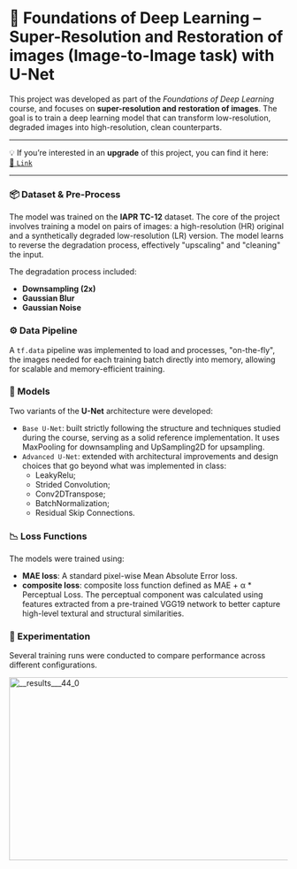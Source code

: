 # 🧠 Foundations of Deep Learning – Super-Resolution and Restoration of images (Image-to-Image task) with U-Net

This project was developed as part of the *Foundations of Deep Learning* course, and focuses on **super-resolution and restoration of images**. 
The goal is to train a deep learning model that can transform low-resolution, degraded images into high-resolution, clean counterparts.

---

💡 If you’re interested in an **upgrade** of this project, you can find it here:  
[📄 `Link`](https://github.com/kugogt/SR-Restoration-images-U-Net)

---

### 📦 Dataset & Pre-Process
The model was trained on the **IAPR TC-12** dataset.
The core of the project involves training a model on pairs of images: a high-resolution (HR) original and a synthetically degraded low-resolution (LR) version. The model learns to reverse the degradation process, effectively "upscaling" and "cleaning" the input.

The degradation process included:
- **Downsampling (2x)**
- **Gaussian Blur**
- **Gaussian Noise**

### ⚙️ Data Pipeline
A `tf.data` pipeline was implemented to load and processes, "on-the-fly", the images needed for each training batch directly into memory, allowing for scalable and memory-efficient training.

### 🧩 Models
Two variants of the **U-Net** architecture were developed:
- `Base U-Net`: built strictly following the structure and techniques studied during the course, serving as a solid reference implementation. It uses MaxPooling for downsampling and UpSampling2D for upsampling.
- `Advanced U-Net`: extended with architectural improvements and design choices that go beyond what was implemented in class:
  - LeakyRelu; 
  - Strided Convolution;
  - Conv2DTranspose;
  - BatchNormalization; 
  - Residual Skip Connections.

### 📉 Loss Functions
The models were trained using:
- **MAE loss**: A standard pixel-wise Mean Absolute Error loss.
- **composite loss**:   composite loss function defined as MAE + α * Perceptual Loss. The perceptual component was calculated using features extracted from a pre-trained VGG19 network to better capture high-level textural and structural similarities.

### 🔬 Experimentation
Several training runs were conducted to compare performance across different configurations.

<img width="1989" height="331" alt="__results___44_0" src="https://github.com/user-attachments/assets/6a76d1ce-a2f6-4c04-b631-c554925b2270" />
